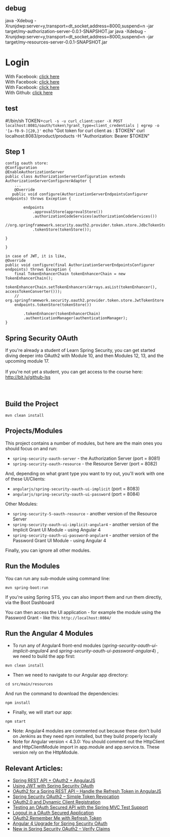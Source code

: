 ## debug 
java -Xdebug -Xrunjdwp:server=y,transport=dt_socket,address=8000,suspend=n -jar target/my-authorization-server-0.0.1-SNAPSHOT.jar
java -Xdebug -Xrunjdwp:server=y,transport=dt_socket,address=8000,suspend=n -jar target/my-resources-server-0.0.1-SNAPSHOT.jar

<h1>Login</h1>
    <div class="container unauthenticated">
        <div>
            With Facebook: <a href="/login/google">click here</a>
        </div>
        <div>
            With Facebook: <a href="/login/okta">click here</a>
        </div>
        <div>
            With Facebook: <a href="/login/facebook">click here</a>
        </div>
        <div>
            With Github: <a href="/login/github">click here</a>
        </div>
    </div>

## test
#!/bin/sh
TOKEN=`curl -s -u curl_client:user -X POST localhost:8081/oauth/token\?grant_type=client_credentials | egrep -o '[a-f0-9-]{20,}'`
echo "Got token for curl client as : $TOKEN"
curl localhost:8083/product/products -H "Authorization: Bearer $TOKEN"

## Step 1
	config oauth store:
	@Configuration
	@EnableAuthorizationServer
	public class AuthorizationServerConfiguration extends AuthorizationServerConfigurerAdapter {
	    ...
	    @Override
       public void configure(AuthorizationServerEndpointsConfigurer endpoints) throws Exception {
        
            endpoints
                .approvalStore(approvalStore())
                .authorizationCodeServices(authorizationCodeServices())
                //org.springframework.security.oauth2.provider.token.store.JdbcTokenStore
                .tokenStore(tokenStore()); 
                
    }
    
	}    
	
	in case of JWT, it is like,
	@Override
    public void configure(final AuthorizationServerEndpointsConfigurer endpoints) throws Exception {
        final TokenEnhancerChain tokenEnhancerChain = new TokenEnhancerChain();
        tokenEnhancerChain.setTokenEnhancers(Arrays.asList(tokenEnhancer(), accessTokenConverter()));
        // org.springframework.security.oauth2.provider.token.store.JwtTokenStore
        endpoints.tokenStore(tokenStore()) 
        
            .tokenEnhancer(tokenEnhancerChain)
            .authenticationManager(authenticationManager);
    }
    
    
## Spring Security OAuth

If you're already a student of Learn Spring Security, you can get started diving deeper into OAuth2 with Module 10, and then Modules 12, 13, and the upcoming module 17. </br></br>
If you're not yet a student, you can get access to the course here: http://bit.ly/github-lss
</br></br></br>



## Build the Project
```
mvn clean install
```



## Projects/Modules
This project contains a number of modules, but here are the main ones you should focus on and run: 
- `spring-security-oauth-server` - the Authorization Server (port = 8081)
- `spring-security-oauth-resource` - the Resource Server (port = 8082)

And, depending on what grant type you want to try out, you'll work with one of these UI/Clients:  
- `angularjs/spring-security-oauth-ui-implicit` (port = 8083)
- `angularjs/spring-security-oauth-ui-password` (port = 8084)

Other Modules: 
- `spring-security-5-oauth-resource` - another version of the Resource Server
- `spring-security-oauth-ui-implicit-angular4` - another version of the Implicit Grant UI Module - using Angular 4
- `spring-security-oauth-ui-password-angular4` - another version of the Password Grant UI Module - using Angular 4

Finally, you can ignore all other modules. 



## Run the Modules
You can run any sub-module using command line: 
```
mvn spring-boot:run
```

If you're using Spring STS, you can also import them and run them directly, via the Boot Dashboard 

You can then access the UI application - for example the module using the Password Grant - like this: 
`http://localhost:8084/`



## Run the Angular 4 Modules

- To run any of Angular4 front-end modules (_spring-security-oauth-ui-implicit-angular4_ and _spring-security-oauth-ui-password-angular4_) , we need to build the app first:
```
mvn clean install
```

- Then we need to navigate to our Angular app directory:
```
cd src/main/resources
```

And run the command to download the dependencies:
```
npm install
```

- Finally, we will start our app:
```
npm start
```
- Note: Angular4 modules are commented out because these don't build on Jenkins as they need npm installed, but they build properly locally
- Note for Angular version < 4.3.0: You should comment out the HttpClient and HttpClientModule import in app.module and app.service.ts. These version rely on the HttpModule.


## Relevant Articles: 
- [Spring REST API + OAuth2 + AngularJS](http://www.baeldung.com/rest-api-spring-oauth2-angularjs)
- [Using JWT with Spring Security OAuth](http://www.baeldung.com/spring-security-oauth-jwt)
- [OAuth2 for a Spring REST API – Handle the Refresh Token in AngularJS](http://www.baeldung.com/spring-security-oauth2-refresh-token-angular-js)
- [Spring Security OAuth2 – Simple Token Revocation](http://www.baeldung.com/spring-security-oauth-revoke-tokens)
- [OAuth2.0 and Dynamic Client Registration](http://www.baeldung.com/spring-security-oauth-dynamic-client-registration)
- [Testing an OAuth Secured API with the Spring MVC Test Support](http://www.baeldung.com/oauth-api-testing-with-spring-mvc)
- [Logout in a OAuth Secured Application](http://www.baeldung.com/logout-spring-security-oauth)
- [OAuth2 Remember Me with Refresh Token](http://www.baeldung.com/spring-security-oauth2-remember-me)
- [Angular 4 Upgrade for Spring Security OAuth](http://www.baeldung.com/angular-4-upgrade-for-spring-security-oauth/)
- [New in Spring Security OAuth2 – Verify Claims](http://www.baeldung.com/spring-security-oauth-2-verify-claims)

